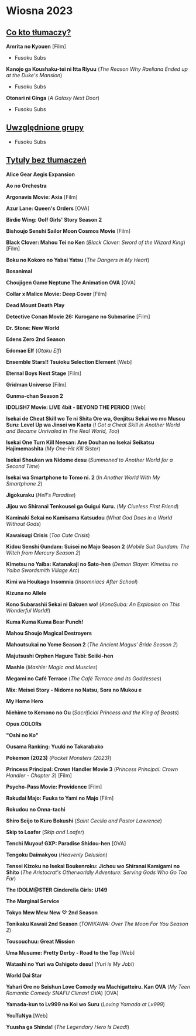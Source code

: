 # Wiosna 2023 #

## <u>Co kto tłumaczy?</u> ##

**Amrita no Kyouen** [Film]
* Fusoku Subs

**Kanojo ga Koushaku-tei ni Itta Riyuu** (*The Reason Why Raeliana Ended up at the Duke's Mansion*)
* Fusoku Subs

**Otonari ni Ginga** (*A Galaxy Next Door*)
* Fusoku Subs

## <u>Uwzględnione grupy</u> ##

* Fusoku Subs

## <u>Tytuły bez tłumaczeń</u> ##

**Alice Gear Aegis Expansion**

**Ao no Orchestra**

**Argonavis Movie: Axia** [Film]

**Azur Lane: Queen's Orders** [OVA]

**Birdie Wing: Golf Girls' Story Season 2**

**Bishoujo Senshi Sailor Moon Cosmos Movie** [Film]

**Black Clover: Mahou Tei no Ken** (*Black Clover: Sword of the Wizard King*) [Film]

**Boku no Kokoro no Yabai Yatsu** (*The Dangers in My Heart*)

**Bosanimal**

**Choujigen Game Neptune The Animation OVA** [OVA]

**Collar x Malice Movie: Deep Cover** [Film]

**Dead Mount Death Play**

**Detective Conan Movie 26: Kurogane no Submarine** [Film]

**Dr. Stone: New World**

**Edens Zero 2nd Season**

**Edomae Elf** (*Otaku Elf*)

**Ensemble Stars!! Tsuioku Selection Element** [Web]

**Eternal Boys Next Stage** [Film]

**Gridman Universe** [Film]

**Gunma-chan Season 2**

**IDOLiSH7 Movie: LIVE 4bit - BEYOND THE PERiOD** [Web]

**Isekai de Cheat Skill wo Te ni Shita Ore wa, Genjitsu Sekai wo mo Musou Suru: Level Up wa Jinsei wo Kaeta** (*I Got a Cheat Skill in Another World and Became Unrivaled in The Real World, Too*)

**Isekai One Turn Kill Neesan: Ane Douhan no Isekai Seikatsu Hajimemashita** (*My One-Hit Kill Sister*)

**Isekai Shoukan wa Nidome desu** (*Summoned to Another World for a Second Time*)

**Isekai wa Smartphone to Tomo ni. 2** (*In Another World With My Smartphone 2*)

**Jigokuraku** (*Hell's Paradise*)

**Jijou wo Shiranai Tenkousei ga Guigui Kuru.** (*My Clueless First Friend*)

**Kaminaki Sekai no Kamisama Katsudou** (*What God Does in a World Without Gods*)

**Kawaisugi Crisis** (*Too Cute Crisis*)

**Kidou Senshi Gundam: Suisei no Majo Season 2** (*Mobile Suit Gundam: The Witch from Mercury Season 2*)

**Kimetsu no Yaiba: Katanakaji no Sato-hen** (*Demon Slayer: Kimetsu no Yaiba Swordsmith Village Arc*)

**Kimi wa Houkago Insomnia** (*Insomniacs After School*)

**Kizuna no Allele**

**Kono Subarashii Sekai ni Bakuen wo!** (*KonoSuba: An Explosion on This Wonderful World!*)

**Kuma Kuma Kuma Bear Punch!**

**Mahou Shoujo Magical Destroyers**

**Mahoutsukai no Yome Season 2** (*The Ancient Magus' Bride Season 2*)

**Majutsushi Orphen Hagure Tabi: Seiiki-hen**

**Mashle** (*Mashle: Magic and Muscles*)

**Megami no Café Terrace** (*The Café Terrace and Its Goddesses*)

**Mix: Meisei Story - Nidome no Natsu, Sora no Mukou e**

**My Home Hero**

**Niehime to Kemono no Ou** (*Sacrificial Princess and the King of Beasts*)

**Opus.COLORs**

**"Oshi no Ko"**

**Ousama Ranking: Yuuki no Takarabako**

**Pokemon (2023)** (*Pocket Monsters (2023)*)

**Princess Principal: Crown Handler Movie 3** (*Princess Principal: Crown Handler - Chapter 3*) [Film]

**Psycho-Pass Movie: Providence** [Film]

**Rakudai Majo: Fuuka to Yami no Majo** [Film]

**Rokudou no Onna-tachi**

**Shiro Seijo to Kuro Bokushi** (*Saint Cecilia and Pastor Lawrence*)

**Skip to Loafer** (*Skip and Loafer*)

**Tenchi Muyou! GXP: Paradise Shidou-hen** [OVA]

**Tengoku Daimakyou** (*Heavenly Delusion*)

**Tensei Kizoku no Isekai Boukenroku: Jichou wo Shiranai Kamigami no Shito** (*The Aristocrat's Otherworldly Adventure: Serving Gods Who Go Too Far*)

**The IDOLM@STER Cinderella Girls: U149**

**The Marginal Service**

**Tokyo Mew Mew New ♡ 2nd Season**

**Tonikaku Kawaii 2nd Season** (*TONIKAWA: Over The Moon For You Season 2*)

**Tousouchuu: Great Mission**

**Uma Musume: Pretty Derby - Road to the Top** [Web]

**Watashi no Yuri wa Oshigoto desu!** (*Yuri is My Job!*)

**World Dai Star**

**Yahari Ore no Seishun Love Comedy wa Machigatteiru. Kan OVA** (*My Teen Romantic Comedy SNAFU Climax! OVA*) [OVA]

**Yamada-kun to Lv999 no Koi wo Suru** (*Loving Yamada at Lv999*)

**YouTuNya** [Web]

**Yuusha ga Shinda!** (*The Legendary Hero Is Dead!*)
